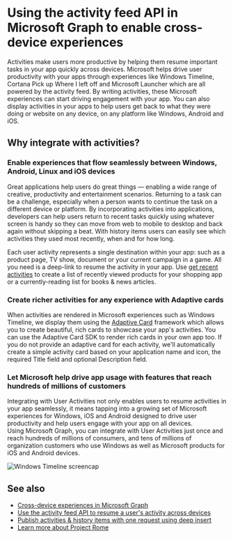 # Using the activity feed API in Microsoft Graph to enable cross-device experiences

Activities make users more productive by helping them resume important tasks in your app quickly across devices. Microsoft helps drive user productivity with your apps through experiences like Windows Timeline, Cortana Pick up Where I left off and Microsoft Launcher which are all powered by the activity feed. By writing activities, these Microsoft experiences can start driving engagement with your app. You can also display activities in your apps to help users get back to what they were doing or website on any device, on any platform like Windows, Android and iOS.

## Why integrate with activities?
### Enable experiences that flow seamlessly between Windows, Android, Linux and iOS devices 
Great applications help users do great things — enabling a wide range of creative, productivity and entertainment scenarios. Returning to a task can be a challenge, especially when a person wants to continue the task on a different device or platform. By incorporating activities into applications, developers can help users return to recent tasks quickly using whatever screen is handy so they can move from web to mobile to desktop and back again without skipping a beat. With history items users can easily see which activities they used most recently, when and for how long.   

Each user activity represents a single destination within your app: such as a product page, TV show, document or your current campaign in a game. All you need is a deep-link to resume the activity in your app. Use [get recent activities](https://developer.microsoft.com/en-us/graph/docs/api-reference/v1.0/api/projectrome_get_recent_activities) to create a list of recently viewed products for your shopping app or a currently-reading list for books & news articles. 

### Create richer activities for any experience with Adaptive cards
When activities are rendered in Microsoft experiences such as Windows Timeline, we display them using the [Adaptive Card](http://adaptivecards.io/) framework which allows you to create beautiful, rich cards to showcase your app's activities. You can use the Adaptive Card SDK to render rich cards in your own app too.  If you do not provide an adaptive card for each activity, we'll automatically create a simple activity card based on your application name and icon, the required Title field and optional Description field. 

### Let Microsoft help drive app usage with features that reach hundreds of millions of customers
Integrating with User Activities not only enables users to resume activities in your app seamlessly, it means tapping into a growing set of Microsoft experiences for Windows, iOS and Android designed to drive user productivity and help users engage with your app on all devices. Using Microsoft Graph, you can integrate with User Activities just once and reach hundreds of millions of consumers, and tens of millions of organization customers who use Windows as well as Microsoft products for iOS and Android devices.

![Windows Timeline screencap](https://winblogs.azureedge.net/win/2017/05/22-591a3ec9833f4.jpg)

## See also

- [Cross-device experiences in Microsoft Graph](cross-device-concept-overview.md)
- [Use the activity feed API to resume a user's activity across devices](../api-reference/v1.0/resources/activity-feed-api-overview.md)
- [Publish activities & history items with one request using deep insert](https://developer.microsoft.com/en-us/graph/docs/api-reference/v1.0/api/projectrome_put_activity#example-2---deep-insert)
- [Learn more about Project Rome](http://aka.ms/projectrome)
